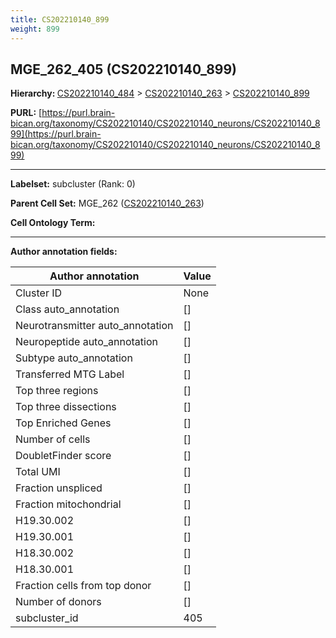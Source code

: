 ```yaml
---
title: CS202210140_899
weight: 899
---
```

## MGE_262_405 (CS202210140_899)
<b>Hierarchy: </b>
[CS202210140_484](../CS202210140_484) >
[CS202210140_263](../CS202210140_263) >
[CS202210140_899](../CS202210140_899)

**PURL:** [https://purl.brain-bican.org/taxonomy/CS202210140/CS202210140_neurons/CS202210140_899](https://purl.brain-bican.org/taxonomy/CS202210140/CS202210140_neurons/CS202210140_899)

---


**Labelset:** subcluster (Rank: 0)

**Parent Cell Set:** MGE_262 ([CS202210140_263](../CS202210140_263))



**Cell Ontology Term:** 

[MARKER GENES.]: #


---

[TRANSFERRED ANNOTATIONS.]: #


[AUTHOR ANNOTATION FIELDS.]: #


**Author annotation fields:**

| Author annotation | Value |
|-------------------|-------|
|Cluster ID|None|
|Class auto_annotation|[]|
|Neurotransmitter auto_annotation|[]|
|Neuropeptide auto_annotation|[]|
|Subtype auto_annotation|[]|
|Transferred MTG Label|[]|
|Top three regions|[]|
|Top three dissections|[]|
|Top Enriched Genes|[]|
|Number of cells|[]|
|DoubletFinder score|[]|
|Total UMI|[]|
|Fraction unspliced|[]|
|Fraction mitochondrial|[]|
|H19.30.002|[]|
|H19.30.001|[]|
|H18.30.002|[]|
|H18.30.001|[]|
|Fraction cells from top donor|[]|
|Number of donors|[]|
|subcluster_id|405|

